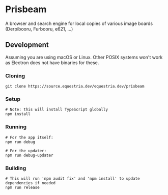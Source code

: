 # Prisbeam
A browser and search engine for local copies of various image boards (Derpibooru, Furbooru, e621, ...)

## Development
Assuming you are using macOS or Linux. Other POSIX systems won't work as Electron does not have binaries for these.

### Cloning
```
git clone https://source.equestria.dev/equestria.dev/prisbeam
```

### Setup
```
# Note: this will install TypeScript globally
npm install
```

### Running
```
# For the app itself:
npm run debug

# For the updater:
npm run debug-updater
```

### Building
```
# This will run 'npm audit fix' and 'npm install' to update dependencies if needed
npm run release
```
